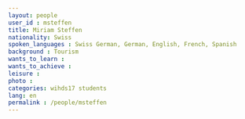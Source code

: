 ```yaml
---
layout: people
user_id : msteffen
title: Miriam Steffen
nationality: Swiss
spoken_languages : Swiss German, German, English, French, Spanish
background : Tourism
wants_to_learn :
wants_to_achieve :
leisure :
photo :
categories: wihds17 students
lang: en
permalink : /people/msteffen
---
```

